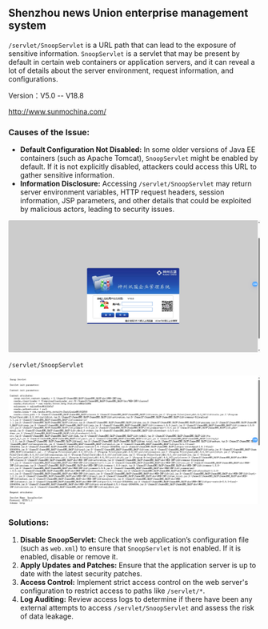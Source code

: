 

## Shenzhou news Union enterprise management system

`/servlet/SnoopServlet` is a URL path that can lead to the exposure of sensitive information. `SnoopServlet` is a servlet that may be present by default in certain web containers or application servers, and it can reveal a lot of details about the server environment, request information, and configurations.

Version：V5.0 -- V18.8

http://www.sunmochina.com/

### Causes of the Issue:

- **Default Configuration Not Disabled:** In some older versions of Java EE containers (such as Apache Tomcat), `SnoopServlet` might be enabled by default. If it is not explicitly disabled, attackers could access this URL to gather sensitive information.
- **Information Disclosure:** Accessing `/servlet/SnoopServlet` may return server environment variables, HTTP request headers, session information, JSP parameters, and other details that could be exploited by malicious actors, leading to security issues.

![1](1.png)

```
/servlet/SnoopServlet
```

![2](2.png)

### Solutions:

1. **Disable SnoopServlet:** Check the web application’s configuration file (such as `web.xml`) to ensure that `SnoopServlet` is not enabled. If it is enabled, disable or remove it.
2. **Apply Updates and Patches:** Ensure that the application server is up to date with the latest security patches.
3. **Access Control:** Implement strict access control on the web server's configuration to restrict access to paths like `/servlet/*`.
4. **Log Auditing:** Review access logs to determine if there have been any external attempts to access `/servlet/SnoopServlet` and assess the risk of data leakage.
